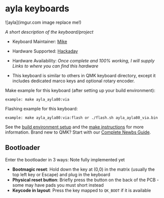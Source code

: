 # ayla keyboards

![ayla](imgur.com image replace me!)

*A short description of the keyboard/project*

* Keyboard Maintainer: [Mike](https://github.com/phpbbireland)
* Hardware Supported: [Hackaday](https://hackaday.io/project/197065-mioke80-iso-ansi-99-key-80-keyboard)
* Hardware Availability: *Once complete and 100% working, I will supply Links to where you can find this hardware*

* This keyboard is similar to others in QMK keyboard directory, except it includes dedicated marco keys and optional rotary encoder.  

Make example for this keyboard (after setting up your build environment):

    example: make ayla_ayla80:via

Flashing example for this keyboard:

    example: make ayla_ayla80:via:flash or ./flash.sh ayla_ayla80_via.bin

See the [build environment setup](https://docs.qmk.fm/#/getting_started_build_tools) and the [make instructions](https://docs.qmk.fm/#/getting_started_make_guide) for more information. Brand new to QMK? Start with our [Complete Newbs Guide](https://docs.qmk.fm/#/newbs).

## Bootloader

Enter the bootloader in 3 ways: Note fully implemented yet

* **Bootmagic reset**: Hold down the key at (0,0) in the matrix (usually the top left key or Escape) and plug in the keyboard
* **Physical reset button**: Briefly press the button on the back of the PCB - some may have pads you must short instead
* **Keycode in layout**: Press the key mapped to `QK_BOOT` if it is available

